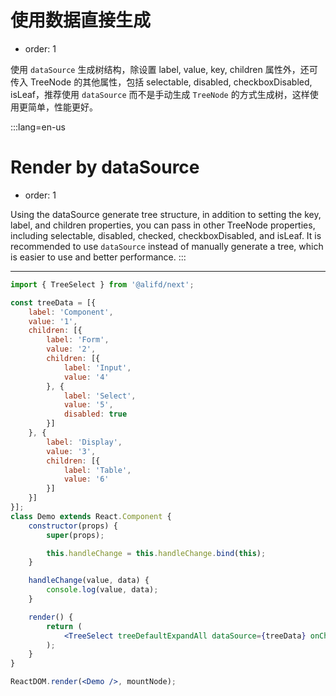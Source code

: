 # 使用数据直接生成

- order: 1

使用 `dataSource` 生成树结构，除设置 label, value, key, children 属性外，还可传入 TreeNode 的其他属性，包括 selectable, disabled, checkboxDisabled, isLeaf，推荐使用 `dataSource` 而不是手动生成 `TreeNode` 的方式生成树，这样使用更简单，性能更好。

:::lang=en-us
# Render by dataSource

- order: 1

Using the dataSource generate tree structure, in addition to setting the key, label, and children properties, you can pass in other TreeNode properties, including selectable, disabled, checked, checkboxDisabled, and isLeaf. It is recommended to use `dataSource` instead of manually generate a tree, which is easier to use and better performance.
:::

---

````jsx
import { TreeSelect } from '@alifd/next';

const treeData = [{
    label: 'Component',
    value: '1',
    children: [{
        label: 'Form',
        value: '2',
        children: [{
            label: 'Input',
            value: '4'
        }, {
            label: 'Select',
            value: '5',
            disabled: true
        }]
    }, {
        label: 'Display',
        value: '3',
        children: [{
            label: 'Table',
            value: '6'
        }]
    }]
}];
class Demo extends React.Component {
    constructor(props) {
        super(props);

        this.handleChange = this.handleChange.bind(this);
    }

    handleChange(value, data) {
        console.log(value, data);
    }

    render() {
        return (
            <TreeSelect treeDefaultExpandAll dataSource={treeData} onChange={this.handleChange} style={{ width: 200 }} />
        );
    }
}

ReactDOM.render(<Demo />, mountNode);
````
